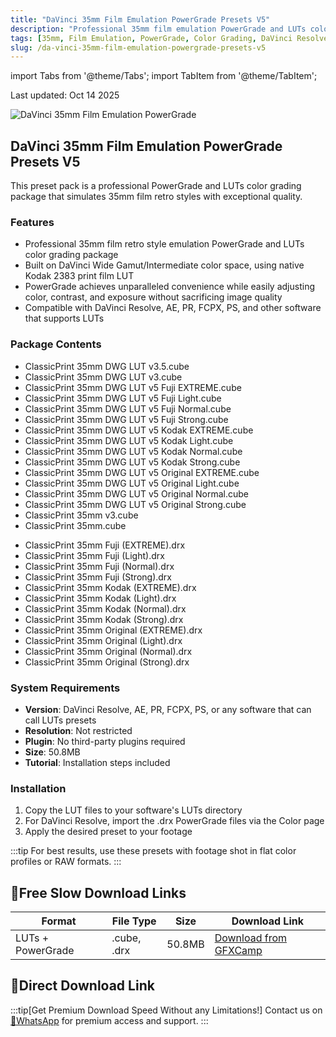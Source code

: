 ```yaml
---
title: "DaVinci 35mm Film Emulation PowerGrade Presets V5"
description: "Professional 35mm film emulation PowerGrade and LUTs color grading package for DaVinci Resolve with multiple film stock options"
tags: [35mm, Film Emulation, PowerGrade, Color Grading, DaVinci Resolve, LUTs]
slug: /da-vinci-35mm-film-emulation-powergrade-presets-v5
---
```


import Tabs from '@theme/Tabs';
import TabItem from '@theme/TabItem';

Last updated: Oct 14 2025

![DaVinci 35mm Film Emulation PowerGrade](https://www.gfxcamp.com/wp-content/uploads/2025/10/ClassicPrint-35mm-Film-Emulation-PowerGrade.jpg)

## DaVinci 35mm Film Emulation PowerGrade Presets V5

This preset pack is a professional PowerGrade and LUTs color grading package that simulates 35mm film retro styles with exceptional quality.

### Features

- Professional 35mm film retro style emulation PowerGrade and LUTs color grading package
- Built on DaVinci Wide Gamut/Intermediate color space, using native Kodak 2383 print film LUT
- PowerGrade achieves unparalleled convenience while easily adjusting color, contrast, and exposure without sacrificing image quality
- Compatible with DaVinci Resolve, AE, PR, FCPX, PS, and other software that supports LUTs

### Package Contents

<Tabs>
<TabItem value="lut" label="LUTs Presets" default>
<ul>
<li>ClassicPrint 35mm DWG LUT v3.5.cube</li>
<li>ClassicPrint 35mm DWG LUT v3.cube</li>
<li>ClassicPrint 35mm DWG LUT v5 Fuji EXTREME.cube</li>
<li>ClassicPrint 35mm DWG LUT v5 Fuji Light.cube</li>
<li>ClassicPrint 35mm DWG LUT v5 Fuji Normal.cube</li>
<li>ClassicPrint 35mm DWG LUT v5 Fuji Strong.cube</li>
<li>ClassicPrint 35mm DWG LUT v5 Kodak EXTREME.cube</li>
<li>ClassicPrint 35mm DWG LUT v5 Kodak Light.cube</li>
<li>ClassicPrint 35mm DWG LUT v5 Kodak Normal.cube</li>
<li>ClassicPrint 35mm DWG LUT v5 Kodak Strong.cube</li>
<li>ClassicPrint 35mm DWG LUT v5 Original EXTREME.cube</li>
<li>ClassicPrint 35mm DWG LUT v5 Original Light.cube</li>
<li>ClassicPrint 35mm DWG LUT v5 Original Normal.cube</li>
<li>ClassicPrint 35mm DWG LUT v5 Original Strong.cube</li>
<li>ClassicPrint 35mm v3.cube</li>
<li>ClassicPrint 35mm.cube</li>
</ul>
</TabItem>
<TabItem value="powergrade" label="PowerGrade Presets">
<ul>
<li>ClassicPrint 35mm Fuji (EXTREME).drx</li>
<li>ClassicPrint 35mm Fuji (Light).drx</li>
<li>ClassicPrint 35mm Fuji (Normal).drx</li>
<li>ClassicPrint 35mm Fuji (Strong).drx</li>
<li>ClassicPrint 35mm Kodak (EXTREME).drx</li>
<li>ClassicPrint 35mm Kodak (Light).drx</li>
<li>ClassicPrint 35mm Kodak (Normal).drx</li>
<li>ClassicPrint 35mm Kodak (Strong).drx</li>
<li>ClassicPrint 35mm Original (EXTREME).drx</li>
<li>ClassicPrint 35mm Original (Light).drx</li>
<li>ClassicPrint 35mm Original (Normal).drx</li>
<li>ClassicPrint 35mm Original (Strong).drx</li>
</ul>
</TabItem>
</Tabs>

### System Requirements

- **Version**: DaVinci Resolve, AE, PR, FCPX, PS, or any software that can call LUTs presets
- **Resolution**: Not restricted
- **Plugin**: No third-party plugins required
- **Size**: 50.8MB
- **Tutorial**: Installation steps included

### Installation

1. Copy the LUT files to your software's LUTs directory
2. For DaVinci Resolve, import the .drx PowerGrade files via the Color page
3. Apply the desired preset to your footage

:::tip
For best results, use these presets with footage shot in flat color profiles or RAW formats.
:::

## 🐌Free Slow Download Links

| Format | File Type | Size | Download Link |
|--------|-----------|------|---------------|
| LUTs + PowerGrade | .cube, .drx | 50.8MB | [Download from GFXCamp](https://www.gfxcamp.com/wp-login.php?redirect_to=https%3A%2F%2Fwww.gfxcamp.com%2Fclassicprint-35mm-film-emulation-powergrade%2F) |

## 🚀Direct Download Link
:::tip[Get Premium Download Speed Without any Limitations!]
Contact us on [💬WhatsApp](https://wa.me/+8613237610083) for premium  access and support.
:::